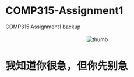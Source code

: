 # COMP315-Assignment1
COMP315 Assignment1 backup
<p align="center">

<img src="https://github.com/NomotoK/NomotoK/assets/99944622/8cbedbd4-3cee-4b89-b1f4-0cab60f78873" alt="thumb" style="vertical-align:top; margin:4px">
</p>


# 我知道你很急，但你先别急

